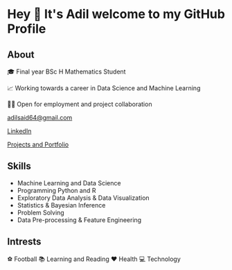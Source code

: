 # Hey 👋 It's Adil welcome to my GitHub Profile

## About

🎓 Final year BSc H Mathematics Student

📈 Working towards a career in Data Science and Machine Learning

🙋🏽 Open for employment and project collaboration

adilsaid64@gmail.com

[LinkedIn](https://www.linkedin.com/in/adil-s64/)

[Projects and Portfolio](https://github.com/adilsaid64/Data-Science-and-Machine-Learning-Portfolio)

## Skills

- Machine Learning and Data Science
- Programming Python and R
- Exploratory Data Analysis & Data Visualization
- Statistics & Bayesian Inference
- Problem Solving
- Data Pre-processing & Feature Engineering

## Intrests
⚽ Football
📚 Learning and Reading
❤️ Health
💻 Technology
